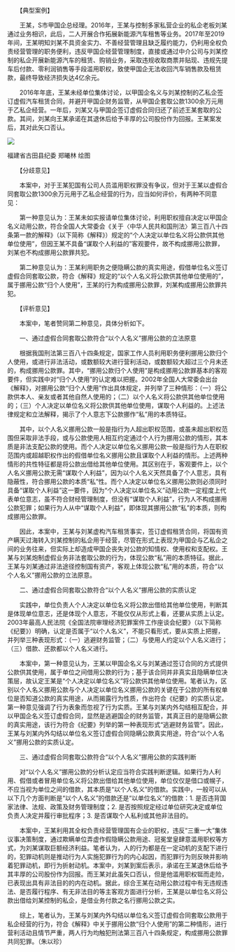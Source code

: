 　　【典型案例】

　　王某，S市甲国企总经理。2016年，王某与控制多家私营企业的私企老板刘某通过业务相识，此后，二人开展合作拓展新能源汽车租售等业务。2017年至2019年间，王某明知刘某不具资金实力、不善经营管理且缺乏履约能力，仍利用全权负责经营管理的职务便利，违反甲国企经营管理制度，直接或通过中介公司与刘某控制的私企开展新能源汽车的租赁、购销业务，采取违规收取商票并贴现、违规先提车后付款、零利润销售等手段滥用职权，致使甲国企无法收回汽车销售款及租赁款，最终导致经济损失达4亿余元。

　　2016年年底，王某未经单位集体讨论，以甲国企名义与刘某控制的乙私企签订虚假汽车租赁合同，并避开甲国企财务监管，从甲国企套取公款1300余万元用于乙私企经营。一年后，刘某又与甲国企签订虚假合同归还了前述王某套取的公款。其间，刘某向王某承诺在其退休后给予丰厚的公司股份作为回报。王某案发后，其对此矢口否认。

![](https://www.ccdi.gov.cn/hdjln/ywtt/202308/W020230825677760117385.jpeg)

福建省古田县纪委 郑曦林 绘图

　　【分歧意见】

　　本案中，对于王某犯国有公司人员滥用职权罪没有争议，但对于王某以虚假合同套取公款1300余万元用于乙私企经营的行为，应当如何评价，有两种不同意见：

　　第一种意见认为：王某未如实报请单位集体讨论，利用职权擅自决定以甲国企名义动用公款，符合全国人大常委会《关于〈中华人民共和国刑法〉第三百八十四条第一款的解释》（以下简称《解释》）规定的“个人决定以单位名义将公款供其他单位使用”，但因王某不具备“谋取个人利益的”客观要件，故不构成挪用公款罪，刘某也不构成挪用公款罪共犯。

　　第二种意见认为：王某利用职务之便隐瞒公款的真实用途，假借单位名义签订虚假合同套取公款，符合《解释》规定的“以个人名义将公款供其他单位使用的”，属于挪用公款“归个人使用”，王某的行为构成挪用公款罪，刘某构成挪用公款罪共犯。

　　【评析意见】

　　本案中，笔者赞同第二种意见，具体分析如下。

　　一、通过虚假合同套取公款符合“以个人名义”挪用公款的立法原意

　　根据我国刑法第三百八十四条规定，国家工作人员利用职务便利挪用公款归个人使用，或进行非法活动，或数额较大进行营利活动，或数额较大超过三个月未还的，构成挪用公款罪。其中，“挪用公款归个人使用”是构成挪用公款罪基本的客观要件，但实践中对“归个人使用”的认定难以把握。2002年全国人大常委会出台《解释》，对挪用公款“归个人使用”作出具体规定，并列举了三种情形：（一）将公款供本人、亲友或者其他自然人使用的；（二）以个人名义将公款供其他单位使用的；（三）个人决定以单位名义将公款供其他单位使用，谋取个人利益的。上述法律规定和立法解释，揭示了个人意志下公款挪作“私”用的本质特征。

　　其中，以个人名义挪用公款一般是指行为人超出职权范围，或虽未超出职权范围但采取非法手段，或与公款使用人相互约定通过个人行为挪用公款的情形，其本质是非法支配公款的使用。而个人决定以单位名义挪用公款一般是指行为人在职权范围内或超越职权作出的假借单位名义挪用公款且谋取个人利益的情形。上述两种情形的共性特征都是将公款出借给其他单位使用。其区别在于，客观要件上，以个人名义挪用公款无需“谋取个人利益”，因为以个人名义天然具备了个人意志，具有隐蔽性，符合挪用公款的本质“私”性。而个人决定以单位名义挪用公款则必须同时具备“谋取个人利益”这一要件，因为“个人决定以单位名义”动用公款一定程度上代表单位意志，虽不符合财经管理制度，但没有“谋取个人利益”，行为人不构成挪用公款犯罪；如果行为人从中“谋取个人利益”，即体现其挪用公款“私”的本质，则构成挪用公款罪。

　　因此，本案中，王某与刘某虚构汽车租赁事实，签订虚假租赁合同，将国有资产瞒天过海转入刘某控制的私企用于经营，尽管在形式上表现为甲国企与乙私企之间的业务往来，但实际上却造成甲国企丧失对公款的知情权、使用权和支配权。王某与刘某炮制虚假业务非法套取公款的行为，体现公款“私”用的本质特征。据此，王某与刘某通过非法途径控制国有资产，客观上体现公款“私”用的本质，符合“以个人名义”挪用公款的立法原意。

　　二、通过虚假合同套取公款符合“以个人名义”挪用公款的实质认定

　　实践中，单位负责人个人决定以单位名义将公款出借给其他单位使用，判断其是体现单位意志，还是体现个人意志，不能仅仅从形式上看，还要从实质上认定。2003年最高人民法院《全国法院审理经济犯罪案件工作座谈会纪要》（以下简称《纪要》）明确，认定是否属于“以个人名义”，不能只看形式，要从实质上把握，并列举三种表现形式：（一）逃避财务监管；（二）与使用人约定以个人名义进行；（三）借款、还款都以个人名义进行。

　　本案中，第一种意见认为，王某以甲国企名义与刘某通过签订合同的方式提供公款供其使用，属于单位之间借用公款的行为；基于该合同并非真实且隐瞒单位决策层，故认定王某是“个人决定以单位名义”将公款供其他单位使用。笔者认为，区别以个人名义挪用公款与个人决定以单位名义挪用公款的关键在于公款的所有权单位是否知道公款的真实用途，从而揭露行为性质，作出符合《纪要》的实质认定。第一种意见强调了行为表象而忽视了行为实质。王某与刘某内外勾结相互配合，并以甲国企名义签订虚假合同，显然是逃避国企的财务监管，其真正目的是隐瞒公款的真实用途，该行为符合《纪要》列举的第一种表现形式“逃避财务监管”。因此，王某与刘某内外勾结以单位名义签订虚假合同隐瞒公款真实用途，符合“以个人名义”挪用公款的实质认定。

　　三、通过虚假合同套取公款符合“以个人名义”挪用公款的实践判断

　　对“以个人名义”挪用公款的分析认定应当符合实践判断逻辑。如果行为人利用、假借或者冒用单位名义将公款出借给其他单位使用，单位仅仅是借口或幌子，不应当视为单位之间的借款，其本质是“以个人名义”的借款。实践中，一般可以从以下几个方面判断是“以个人名义”的借款还是“以单位名义”的借款：1. 是否违背国家法律、法规、政策及财务管理制度；2. 是否按照规定经过单位研究决定或单位负责人决定并履行审批程序；3. 是否谋取个人私利或其他非法目的。

　　本案中，王某利用其全权负责经营管理国有企业的职权，违反“三重一大”集体议事决策制度，通过欺瞒单位弄虚作假隐瞒公款用途、冠冕堂皇肆意滥用职权等方式，为刘某谋取巨额经济利益。笔者认为，人的行为都是在一定动机的支配下进行的，犯罪动机则是推动行为人实施犯罪行为的内心起因，而犯罪行为则反映并影响着犯罪动机，即行为折射动机。本案中，刘某到案后表示，承诺在王某退休后给予其丰厚的公司股份作为回报。而王某对此虽矢口否认，但是他滥用职权铤而走险，已表现出具有非法目的的内在动机。据此，综合王某在动用公款过程中有无违规违法、是否履行程序、有无非法目的等主客观方面进行分析，王某是以单位名义将公款出借给刘某控制的私企，是借业务付款之名行挪用公款之实。

　　综上，笔者认为，王某与刘某内外勾结以单位名义签订虚假合同套取公款用于私企经营的行为，符合《解释》中关于挪用公款“归个人使用”的第二种情形，进行营利活动且情节严重，两人行为均触犯刑法第三百八十四条规定，构成挪用公款罪共同犯罪。（朱以珍）
